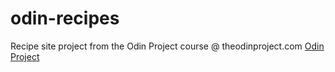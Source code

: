 # odin-recipes
Recipe site project from the Odin Project course @ theodinproject.com
[Odin Project](http://theodinproject.com)


